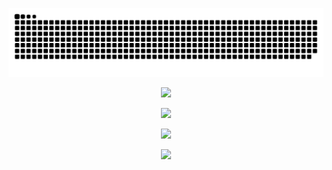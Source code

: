 <!--
Profile README for tkoeda-csc
All visual art. No words.
-->

<p align="center">
  <img src="https://raw.githubusercontent.com/Platane/snk/output/github-contribution-grid-snake-dark.svg" alt="github snake art" style="max-width:100%;"/>
</p>

<p align="center">
  <img src="https://media.giphy.com/media/3o7aD2saalBwwftBIY/giphy.gif" width="200">
</p>

<p align="center">
  <img src="https://github-readme-stats.vercel.app/api?username=tkoeda-csc&show_icons=true&theme=tokyonight&hide_title=true&hide_border=true&count_private=true&hide_rank=true"/>
</p>

<p align="center">
  <img src="https://github-readme-streak-stats.herokuapp.com?user=tkoeda-csc&theme=tokyonight&hide_border=true"/>
</p>

<p align="center">
  <img src="https://github-profile-trophy.vercel.app/?username=tkoeda-csc&theme=tokyonight&column=6&margin-w=10&margin-h=10"/>
</p>
